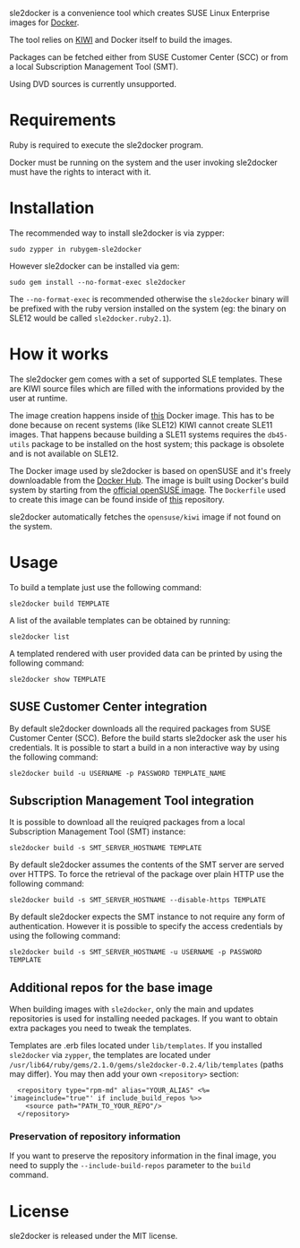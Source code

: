 sle2docker is a convenience tool which creates SUSE Linux Enterprise images for
[Docker](http://docker.com).

The tool relies on [KIWI](https://github.com/openSUSE/kiwi) and Docker itself
to build the images.

Packages can be fetched either from SUSE Customer Center (SCC) or from a local
Subscription Management Tool (SMT).

Using DVD sources is currently unsupported.

# Requirements

Ruby is required to execute the sle2docker program.

Docker must be running on the system and the user invoking sle2docker must
have the rights to interact with it.

# Installation

The recommended way to install sle2docker is via zypper:

```
sudo zypper in rubygem-sle2docker
```

However sle2docker can be installed via gem:

```
sudo gem install --no-format-exec sle2docker
```

The `--no-format-exec` is recommended otherwise the `sle2docker` binary will
be prefixed with the ruby version installed on the system (eg: the binary on
SLE12 would be called `sle2docker.ruby2.1`).

# How it works

The sle2docker gem comes with a set of supported SLE templates. These are KIWI
source files which are filled with the informations provided by the user at
runtime.

The image creation happens inside of
[this](https://registry.hub.docker.com/u/opensuse/kiwi/)
Docker image. This has to be done because on recent systems (like SLE12) KIWI
cannot create SLE11 images. That happens because building a SLE11 systems
requires the `db45-utils` package to be installed on the host system; this
package is obsolete and is not available on SLE12.

The Docker image used by sle2docker is based on openSUSE and it's freely
downloadable from the [Docker Hub](https://registry.hub.docker.com/). The image
is built using Docker's build system by starting from the
[official openSUSE image](https://registry.hub.docker.com/_/opensuse/).
The `Dockerfile` used to create this image can be found inside of
[this](https://github.com/openSUSE/docker-containers) repository.

sle2docker automatically fetches the `opensuse/kiwi` image if not found on the
system.

# Usage

To build a template just use the following command:

```
sle2docker build TEMPLATE
```

A list of the available templates can be obtained by running:

```
sle2docker list
```

A templated rendered with user provided data can be printed by using the
following command:

```
sle2docker show TEMPLATE
```

## SUSE Customer Center integration

By default sle2docker downloads all the required packages from SUSE
Customer Center (SCC). Before the build starts sle2docker ask the user
his credentials. It is possible to start a build in a non interactive way by
using the following command:

```
sle2docker build -u USERNAME -p PASSWORD TEMPLATE_NAME
```


## Subscription Management Tool integration

It is possible to download all the reuiqred packages from a local 
Subscription Management Tool (SMT) instance:

```
sle2docker build -s SMT_SERVER_HOSTNAME TEMPLATE
```

By default sle2docker assumes the contents of the SMT server are served over
HTTPS. To force the retrieval of the package over plain HTTP use the
following command:

```
sle2docker build -s SMT_SERVER_HOSTNAME --disable-https TEMPLATE
```

By default sle2docker expects the SMT instance to not require any form of
authentication. However it is possible to specify the access credentials by
using the following command:

```
sle2docker build -s SMT_SERVER_HOSTNAME -u USERNAME -p PASSWORD TEMPLATE
```

## Additional repos for the base image

When building images with `sle2docker`, only the main and updates repositories
is used for installing needed packages. If you want to obtain extra packages
you need to tweak the templates.

Templates are .erb files located under `lib/templates`. If you installed `sle2docker`
via `zypper`, the templates are located under
`/usr/lib64/ruby/gems/2.1.0/gems/sle2docker-0.2.4/lib/templates` (paths may differ).
You may then add your own `<repository>` section:

```
  <repository type="rpm-md" alias="YOUR_ALIAS" <%= 'imageinclude="true"' if include_build_repos %>>
    <source path="PATH_TO_YOUR_REPO"/>
  </repository>
```

### Preservation of repository information

If you want to preserve the repository information in the final image, you need to supply the `--include-build-repos` parameter to the `build` command.

# License

sle2docker is released under the MIT license.
